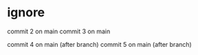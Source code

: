 # ignore

commit 2 on main
commit 3 on main

commit 4 on main (after branch)
commit 5 on main (after branch)
